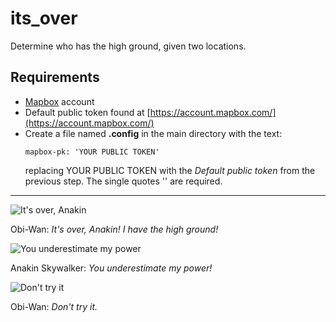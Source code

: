 # its_over
Determine who has the high ground, given two locations.

## Requirements

+ [Mapbox](https://www.mapbox.com/) account
+ Default public token found at [https://account.mapbox.com/](https://account.mapbox.com/)
+ Create a file named **.config** in the main directory with the text:
  ```
  mapbox-pk: 'YOUR PUBLIC TOKEN'
  ```
  replacing YOUR PUBLIC TOKEN with the _Default public token_ from the previous step. The single quotes '' are required.

---
![It's over, Anakin](https://media.giphy.com/media/7JsEgDMrziuJd9fFY1/giphy.gif)

Obi-Wan: _It's over, Anakin! I have the high ground!_


![You underestimate my power](https://media.giphy.com/media/xTiIzRJvjSIBduY2ys/giphy.gif)

Anakin Skywalker: _You underestimate my power!_


![Don't try it](https://media.giphy.com/media/xTiIzzYsS5UeSANFbW/giphy.gif)

Obi-Wan: _Don't try it._
